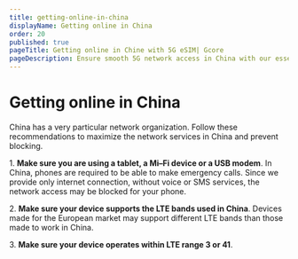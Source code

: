 ```yaml
---
title: getting-online-in-china
displayName: Getting online in China
order: 20
published: true
pageTitle: Getting online in Chine with 5G eSIM| Gcore
pageDescription: Ensure smooth 5G network access in China with our essential tips. 
---
```

# Getting online in China 

China has a very particular network organization. Follow these recommendations to maximize the network services in China and prevent blocking.

1\. **Make sure you are using a tablet, a Mi–Fi device or a USB modem**. In China, phones are required to be able to make emergency calls. Since we provide only internet connection, without voice or SMS services, the network access may be blocked for your phone.

2\. **Make sure your device supports the LTE bands used in China**. Devices made for the European market may support different LTE bands than those made to work in China.

3\. **Make sure your device operates within LTE range 3 or 41**.
